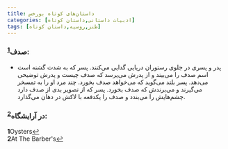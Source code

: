 ```yaml
---
title: داستان‌های کوتاه بورخس
categories: [ادبیات داستانی,داستان کوتاه]
tags: [طنز,روسیه,داستان کوتاه]
---
```


### صدف<sup id="a1">[1](#f1)</sup>:
- پدر و پسری در جلوی رستوران دریایی گدایی می‌کنند. پسر که به شدت گشنه است اسم صدف را می‌بیند و از پدرش می‌پرسد که صدف چیست و پدرش توضیحی می‌دهد. پسر بلند می‌گوید که می‌خواهد صدف بخورد. چند مرد او را به تمسخر می‌گیرند و می‌برندش که صدف بخورد. پسر که از تصویر بدی از صدف دارد چشم‌هایش را می‌بندد و صدف را یکدفعه با لاکش در دهان ‌می‌گذارد.

### در آرایشگاه<sup id="a2">[2](#f2)</sup>:

<b id="f1">1</b><span class="footnote">Oysters</span>[↩](#a1)
<br><b id="f2">2</b><span class="footnote">At The Barber's</span>[↩](#a2)